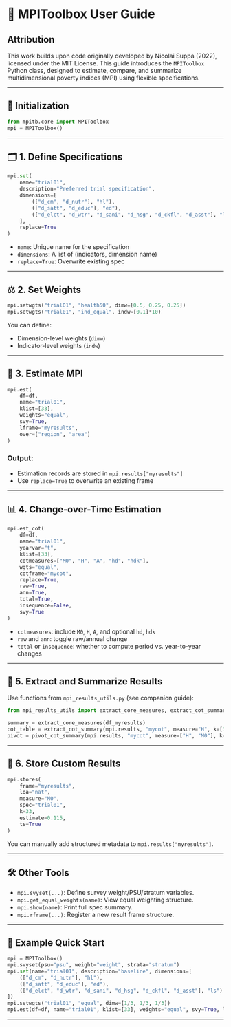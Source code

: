 # 📘 MPIToolbox User Guide

## Attribution

This work builds upon code originally developed by Nicolai Suppa (2022), licensed under the MIT License.
This guide introduces the `MPIToolbox` Python class, designed to estimate, compare, and summarize multidimensional poverty indices (MPI) using flexible specifications.

---

## 🔧 Initialization

```python
from mpitb.core import MPIToolbox
mpi = MPIToolbox()
```

---

## 🗂️ 1. Define Specifications

```python
mpi.set(
    name="trial01",
    description="Preferred trial specification",
    dimensions=[
        (["d_cm", "d_nutr"], "hl"),
        (["d_satt", "d_educ"], "ed"),
        (["d_elct", "d_wtr", "d_sani", "d_hsg", "d_ckfl", "d_asst"], "ls")
    ],
    replace=True
)
```

- `name`: Unique name for the specification
- `dimensions`: A list of (indicators, dimension name)
- `replace=True`: Overwrite existing spec

---

## ⚖️ 2. Set Weights

```python
mpi.setwgts("trial01", "health50", dimw=[0.5, 0.25, 0.25])
mpi.setwgts("trial01", "ind_equal", indw=[0.1]*10)
```

You can define:
- Dimension-level weights (`dimw`)
- Indicator-level weights (`indw`)

---

## 📏 3. Estimate MPI

```python
mpi.est(
    df=df,
    name="trial01",
    klist=[33],
    weights="equal",
    svy=True,
    lframe="myresults",
    over=["region", "area"]
)
```

### Output:
- Estimation records are stored in `mpi.results["myresults"]`
- Use `replace=True` to overwrite an existing frame

---

## 📊 4. Change-over-Time Estimation

```python
mpi.est_cot(
    df=df,
    name="trial01",
    yearvar="t",
    klist=[33],
    cotmeasures=["M0", "H", "A", "hd", "hdk"],
    wgts="equal",
    cotframe="mycot",
    replace=True,
    raw=True,
    ann=True,
    total=True,
    insequence=False,
    svy=True
)
```

- `cotmeasures`: include `M0`, `H`, `A`, and optional `hd`, `hdk`
- `raw` and `ann`: toggle raw/annual change
- `total` or `insequence`: whether to compute period vs. year-to-year changes

---

## 📁 5. Extract and Summarize Results

Use functions from `mpi_results_utils.py` (see companion guide):

```python
from mpi_results_utils import extract_core_measures, extract_cot_summary, pivot_cot_summary

summary = extract_core_measures(df_myresults)
cot_table = extract_cot_summary(mpi.results, "mycot", measure="H", k=[33])
pivot = pivot_cot_summary(mpi.results, "mycot", measure=["H", "M0"], k=[33, 50])
```

---

## 📌 6. Store Custom Results

```python
mpi.stores(
    frame="myresults",
    loa="nat",
    measure="M0",
    spec="trial01",
    k=33,
    estimate=0.115,
    ts=True
)
```

You can manually add structured metadata to `mpi.results["myresults"]`.

---

## 🛠️ Other Tools

- `mpi.svyset(...)`: Define survey weight/PSU/stratum variables.
- `mpi.get_equal_weights(name)`: View equal weighting structure.
- `mpi.show(name)`: Print full spec summary.
- `mpi.rframe(...)`: Register a new result frame structure.

---

## 🧪 Example Quick Start

```python
mpi = MPIToolbox()
mpi.svyset(psu="psu", weight="weight", strata="stratum")
mpi.set(name="trial01", description="baseline", dimensions=[
    (["d_cm", "d_nutr"], "hl"),
    (["d_satt", "d_educ"], "ed"),
    (["d_elct", "d_wtr", "d_sani", "d_hsg", "d_ckfl", "d_asst"], "ls")
])
mpi.setwgts("trial01", "equal", dimw=[1/3, 1/3, 1/3])
mpi.est(df=df, name="trial01", klist=[33], weights="equal", svy=True, lframe="results")
```

---